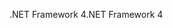 <span data-ttu-id="1da22-101">.NET Framework 4</span><span class="sxs-lookup"><span data-stu-id="1da22-101">.NET Framework 4</span></span>